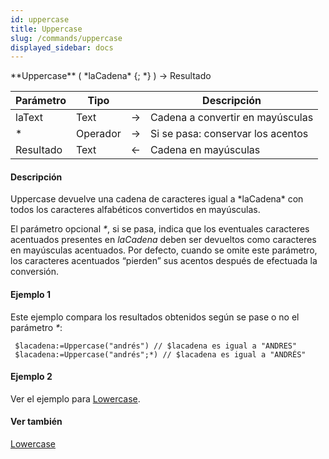 ```yaml
---
id: uppercase
title: Uppercase
slug: /commands/uppercase
displayed_sidebar: docs
---
```


<!--REF #_command_.Uppercase.Syntax-->**Uppercase** ( *laCadena* {; *} ) -> Resultado<!-- END REF-->
<!--REF #_command_.Uppercase.Params-->
| Parámetro | Tipo |  | Descripción |
| --- | --- | --- | --- |
| laText | Text | &srarr; | Cadena a convertir en mayúsculas |
| * | Operador | &srarr; | Si se pasa: conservar los acentos |
| Resultado | Text | &larr; | Cadena en mayúsculas |

<!-- END REF-->

#### Descripción 

<!--REF #_command_.Uppercase.Summary-->Uppercase devuelve una cadena de caracteres igual a *laCadena* con todos los caracteres alfabéticos convertidos en mayúsculas.<!-- END REF-->

El parámetro opcional *\**, si se pasa, indica que los eventuales caracteres acentuados presentes en *laCadena* deben ser devueltos como caracteres en mayúsculas acentuados. Por defecto, cuando se omite este parámetro, los caracteres acentuados “pierden” sus acentos después de efectuada la conversión.

#### Ejemplo 1 

Este ejemplo compara los resultados obtenidos según se pase o no el parámetro *\**:

```4d
 $lacadena:=Uppercase("andrés") // $lacadena es igual a "ANDRES"
 $lacadena:=Uppercase("andrés";*) // $lacadena es igual a "ANDRÉS"
```

#### Ejemplo 2 

Ver el ejemplo para [Lowercase](lowercase.md "Lowercase").

#### Ver también 

[Lowercase](lowercase.md)  